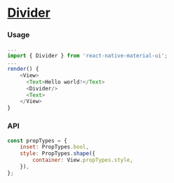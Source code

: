 # [Divider](https://material.io/guidelines/components/divider.html)

### Usage

```js
...
import { Divider } from 'react-native-material-ui';
...
render() {
    <View>
      <Text>Hello world!</Text>
      <Divider/>
      <Text>
    </View>
}
```
### API
```js
const propTypes = {
    inset: PropTypes.bool,
    style: PropTypes.shape({
        container: View.propTypes.style,
    }),
};
```
